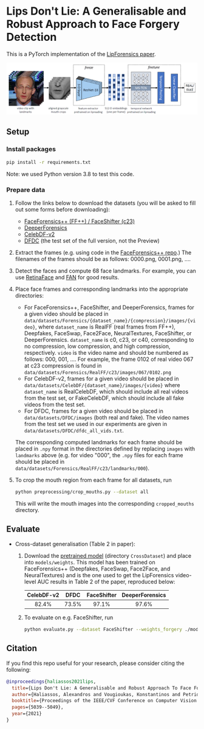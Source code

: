 # Lips Don't Lie: A Generalisable and Robust Approach to Face Forgery Detection
This is a PyTorch implementation of the [LipForensics paper](https://arxiv.org/abs/2012.07657).

![Model Overview](models/model_overview.png)

## Setup
### Install packages
```bash
pip install -r requirements.txt
```

Note: we used Python version 3.8 to test this code.
### Prepare data
1. Follow the links below to download the datasets (you will be asked to fill out some forms before downloading):
    * [FaceForensics++ (FF++) / FaceShifter (c23)](https://github.com/ondyari/FaceForensics) 
    * [DeeperForensics](https://github.com/EndlessSora/DeeperForensics-1.0)
    * [CelebDF-v2](https://github.com/yuezunli/celeb-deepfakeforensics)
    * [DFDC](https://ai.facebook.com/datasets/dfdc/) (the test set of the full version, not the Preview)
2. Extract the frames (e.g. using code in the [FaceForensics++ repo](https://github.com/ondyari/FaceForensics/blob/master/dataset/extract_compressed_videos.py).)
The filenames of the frames should be as follows: 0000.png, 0001.png, ....
3. Detect the faces and compute 68 face landmarks. For example, you can use [RetinaFace](https://github.com/biubug6/Pytorch_Retinaface) and [FAN](https://github.com/1adrianb/face-alignment) for good results. 

4. Place face frames and corresponding landmarks into the appropriate directories:
    * For FaceForensics++, FaceShifter, and DeeperForensics, frames for a given video should be 
    placed in `data/datasets/Forensics/{dataset_name}/{compression}/images/{video}`, where `dataset_name` is RealFF (real frames from FF++),
    Deepfakes, FaceSwap, Face2Face, NeuralTextures, FaceShifter, or DeeperForensics. `dataset_name` is c0, c23, or c40, corresponding 
    to no compression, low compression, and high compression, respectively. `video` is the video name and should be numbered as follows:
    000, 001, .... For example, the frame 0102 of real video 067 at c23 compression is found in `data/datasets/Forensics/RealFF/c23/images/067/0102.png`
    * For CelebDF-v2, frames for a given video should
    be placed in `data/datasets/CelebDF/{dataset_name}/images/{video}` where `dataset_name` is RealCelebDF, which should 
    include all real videos from the test set, or FakeCelebDF, which should include all fake videos from the test set. 
    * For DFDC, frames for a given video should be placed in `data/datasets/DFDC/images` (both real and fake). 
    The video names from the test set we used in
    our experiments are given in `data/datasets/DFDC/dfdc_all_vids.txt`. 
    
    The corresponding computed landmarks for each frame
    should be placed in `.npy` format in the directories defined by replacing `images` with `landmarks` above 
    (e.g. for video "000", the `.npy` files for each frame should be placed in `data/datasets/Forensics/RealFF/c23/landmarks/000`).
5. To crop the mouth region from each frame for all datasets, run
    ```bash
   python preprocessing/crop_mouths.py --dataset all
    ```
    This will write the mouth images into the corresponding `cropped_mouths` directory. 
    
## Evaluate
* Cross-dataset generalisation (Table 2 in paper):
    1. Download the [pretrained model](https://drive.google.com/file/d/1wfZnxZpyNd5ouJs0LjVls7zU0N_W73L7/view?usp=sharing)
    (directory `CrossDataset`) and place into `models/weights`. This model has been trained on FaceForensics++
    (Deepfakes, FaceSwap, Face2Face, and NeuralTextures) and is the one used to get the LipForensics video-level AUC 
    results in Table 2 of the paper, reproduced below:
        
        CelebDF-v2 | DFDC | FaceShifter | DeeperForensics
        :------------: | :-------------: | :-------------: | :-------------:
        82.4% | 73.5% | 97.1% | 97.6%
        
    2. To evaluate on e.g. FaceShifter, run
        ```bash
        python evaluate.py --dataset FaceShifter --weights_forgery ./models/weights/lipforensics_ff.pth
        ```

## Citation
If you find this repo useful for your research, please consider citing the following:
```bibtex
@inproceedings{haliassos2021lips,
  title={Lips Don't Lie: A Generalisable and Robust Approach To Face Forgery Detection},
  author={Haliassos, Alexandros and Vougioukas, Konstantinos and Petridis, Stavros and Pantic, Maja},
  booktitle={Proceedings of the IEEE/CVF Conference on Computer Vision and Pattern Recognition},
  pages={5039--5049},
  year={2021}
}
```
